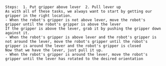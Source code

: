 
    Steps:  1. Put gripper above lever  2. Pull lever up
    As with all of these tasks, we always want to start by getting our gripper in the right location.
    - When the robot's gripper is not above lever, move the robot's gripper until the robot's gripper is above the lever
    If the gripper is above the lever, grab it by pushing the gripper down against it.
    - When the robot's gripper is above lever and the robot's gripper is not around the lever, move the robot's gripper until the robot's gripper is around the lever and the robot's gripper is closed
    Now that we have the lever, just pull it up.
    - When the robot's gripper is around the lever, move the robot's gripper until the lever has rotated to the desired orientation